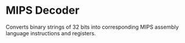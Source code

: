 # MIPS Decoder
 Converts binary strings of 32 bits into corresponding MIPS assembly language instructions and registers.
